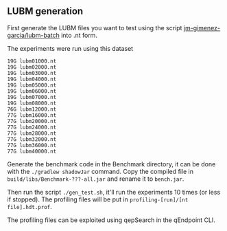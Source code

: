 ## LUBM generation

First generate the LUBM files you want to test using the script [jm-gimenez-garcia/lubm-batch](https://github.com/jm-gimenez-garcia/lubm-batch) into .nt form.

The experiments were run using this dataset

```
19G lubm01000.nt
19G lubm02000.nt
19G lubm03000.nt
19G lubm04000.nt
19G lubm05000.nt
19G lubm06000.nt
19G lubm07000.nt
19G lubm08000.nt
76G lubm12000.nt
77G lubm16000.nt
77G lubm20000.nt
77G lubm24000.nt
77G lubm28000.nt
77G lubm32000.nt
77G lubm36000.nt
77G lubm40000.nt
```

Generate the benchmark code in the Benchmark directory, it can be done with the `./gradlew shadowJar` command. Copy the compiled file in `build/libs/Benchmark-???-all.jar` and rename it to `bench.jar`.

Then run the script `./gen_test.sh`, it'll run the experiments 10 times (or less if stopped). The profiling files will be put in `profiling-[run]/[nt file].hdt.prof`.

The profiling files can be exploited using qepSearch in the qEndpoint CLI.
